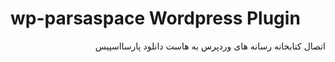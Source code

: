# wp-parsaspace Wordpress Plugin
<div dir="rtl">اتصال کتابخانه رسانه های وردپرس به هاست دانلود پارسااسپیس</div>
